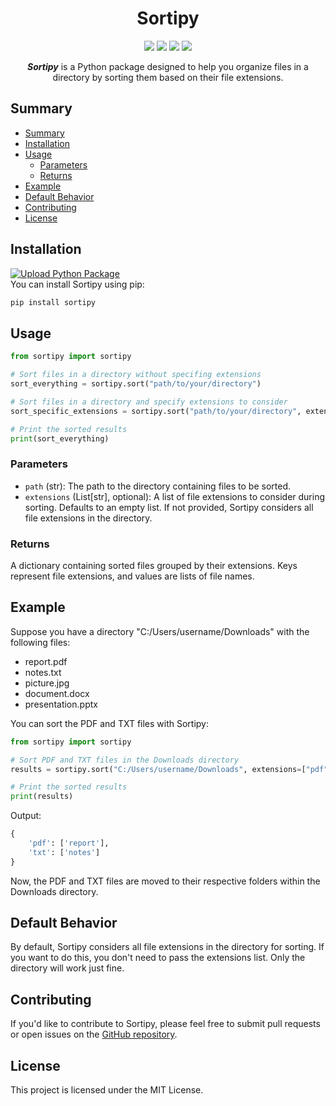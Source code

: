 <h1 align="center">Sortipy</h1>



<p align="center">
    <img src="https://img.shields.io/badge/Python-%3E%3D3.6-yellow"> <img src="https://img.shields.io/badge/version-0.0.6_alpha-red"> <img src="https://img.shields.io/badge/Category-File_management_-orange"> <img src="https://img.shields.io/badge/Tools-Automation-blue"> 
</p>

<p align="center"><b><i>Sortipy</i></b> is a Python package designed to help you organize files in a directory by sorting them based on their file extensions.</p>

## Summary

- [Summary](#summary)
- [Installation](#installation)
- [Usage](#usage)
  - [Parameters](#parameters)
  - [Returns](#returns)
- [Example](#example)
- [Default Behavior](#default-behavior)
- [Contributing](#contributing)
- [License](#license)

## Installation

[![Upload Python Package](https://github.com/pzzzl/sortipy/actions/workflows/python-publish.yml/badge.svg)](https://github.com/pzzzl/sortipy/actions/workflows/python-publish.yml)
<br>You can install Sortipy using pip:

```bash
pip install sortipy
```

## Usage

```python
from sortipy import sortipy

# Sort files in a directory without specifing extensions
sort_everything = sortipy.sort("path/to/your/directory")

# Sort files in a directory and specify extensions to consider
sort_specific_extensions = sortipy.sort("path/to/your/directory", extensions=["pdf", "txt"])

# Print the sorted results
print(sort_everything)
```

### Parameters

- `path` (str): The path to the directory containing files to be sorted.
- `extensions` (List[str], optional): A list of file extensions to consider during sorting. Defaults to an empty list. If not provided, Sortipy considers all file extensions in the directory.

### Returns

A dictionary containing sorted files grouped by their extensions. Keys represent file extensions, and values are lists of file names.

## Example

Suppose you have a directory "C:/Users/username/Downloads" with the following files:
- report.pdf
- notes.txt
- picture.jpg
- document.docx
- presentation.pptx

You can sort the PDF and TXT files with Sortipy:

```python
from sortipy import sortipy

# Sort PDF and TXT files in the Downloads directory
results = sortipy.sort("C:/Users/username/Downloads", extensions=["pdf", "txt"])

# Print the sorted results
print(results)
```

Output:
```python
{
    'pdf': ['report'],
    'txt': ['notes']
}
```

Now, the PDF and TXT files are moved to their respective folders within the Downloads directory.

## Default Behavior

By default, Sortipy considers all file extensions in the directory for sorting. If you want to do this, you don't need to pass the extensions list. Only the directory will work just fine.


## Contributing

If you'd like to contribute to Sortipy, please feel free to submit pull requests or open issues on the [GitHub repository](https://github.com/pzzzl/sortipy).

## License

This project is licensed under the MIT License.
